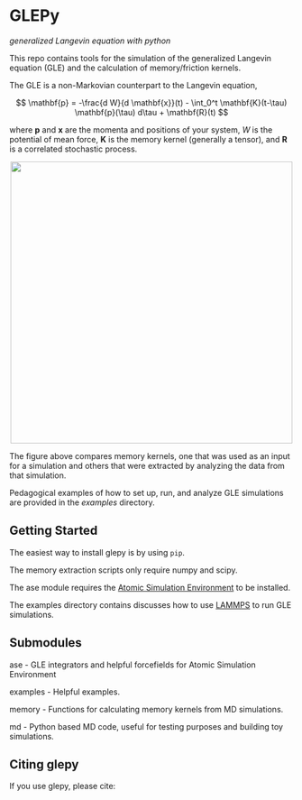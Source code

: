 GLEPy
=====

*generalized Langevin equation with python*

This repo contains tools for the simulation of the generalized Langevin equation (GLE) and the 
calculation of memory/friction kernels. 

The GLE is a non-Markovian counterpart to the Langevin equation,

$$ \mathbf{p} = -\frac{d W}{d \mathbf{x}}(t) - \int_0^t \mathbf{K}(t-\tau) \mathbf{p}(\tau) d\tau + \mathbf{R}(t) $$

where $\mathbf{p}$ and $\mathbf{x}$ are the momenta and positions of your system, $W$ is 
the potential of mean force, $\mathbf{K}$ is the memory kernel (generally a tensor), 
and $\mathbf{R}$ is a correlated stochastic process. 

<p align="center">
<img src="" width="500">
</p>

The figure above compares memory kernels, one that was used as an input for a 
simulation and others that were extracted by analyzing the data from that simulation.

Pedagogical examples of how to set up, run, and analyze GLE simulations are provided in the 
*examples* directory.


Getting Started
---------------

The easiest way to install glepy is by using `pip`.

The memory extraction scripts only require numpy and scipy.

The ase module requires the [Atomic Simulation Environment](https://wiki.fysik.dtu.dk/ase/index.html)
to be installed.

The examples directory contains discusses how to use [LAMMPS](https://www.lammps.org/) to run GLE simulations.
 
Submodules
----------

ase - GLE integrators and helpful forcefields for Atomic Simulation Environment 

examples - Helpful examples.

memory - Functions for calculating memory kernels from MD simulations. 

md - Python based MD code, useful for testing purposes and building toy simulations. 


Citing glepy
------------
If you use glepy, please cite:
